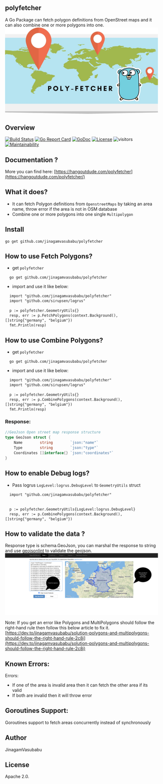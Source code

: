 polyfetcher
--
A Go Package can fetch polygon definitions from OpenStreet maps and it can also combine one or more polygons into one.
![alt text](https://github.com/jinagamvasubabu/polyfetcher/blob/master/images/poly_fetcher.jpg?raw=true)
## Overview 
[![Build Status](https://circleci.com/gh/jinagamvasubabu/polyfetcher.svg?style=svg)](https://circleci.com/gh/jinagamvasubabu/polyfetcher)
[![Go Report Card](https://goreportcard.com/badge/github.com/jinagamvasubabu/polyfetcher)](https://goreportcard.com/report/github.com/jinagamvasubabu/polyfetcher)
[![GoDoc](https://godoc.org/github.com/jinagamvasubabu/polyfetcher?status.svg)](https://godoc.org/github.com/jinagamvasubabu/polyfetcher) 
[![License](https://img.shields.io/badge/License-Apache%202.0-blue.svg)](https://opensource.org/licenses/Apache-2.0)
![visitors](https://visitor-badge.glitch.me/badge?page_id=jinagamvasubabu.polyfetcher)
[![Maintainability](https://api.codeclimate.com/v1/badges/bc775ba7e9b6231175a2/maintainability)](https://codeclimate.com/github/jinagamvasubabu/polyfetcher/maintainability)

## Documentation ?
More you can find here: [https://hangoutdude.com/polyfetcher](https://hangoutdude.com/polyfetcher/)

## What it does?
* It can fetch Polygon definitions from `OpenstreetMaps` by taking an area name, throw error if the area is not in OSM database
* Combine one or more polygons into one single `Multipolygon`

## Install

```
go get github.com/jinagamvasubabu/polyfetcher
```



## How to use Fetch Polygons?
* get `polyfetcher`
```
  go get github.com/jinagamvasubabu/polyfetcher
```
* import and use it like below:
```
  import "github.com/jinagamvasubabu/polyfetcher"
  import "github.com/sirupsen/logrus"
 
  p := polyfetcher.GeometryUtils{}
  resp, err := p.FetchPolygons(context.Background(), []string{"germany", "belgium"})
  fmt.Println(resp)
```

## How to use Combine Polygons?
* get `polyfetcher`
```
  go get github.com/jinagamvasubabu/polyfetcher
```
* import and use it like below:
```
  import "github.com/jinagamvasubabu/polyfetcher"
  import "github.com/sirupsen/logrus"
 
  p := polyfetcher.GeometryUtils{}
  resp, err := p.CombinePolygons(context.Background(), []string{"germany", "belgium"})
  fmt.Println(resp)
```


### Response:
```go
//GeoJson Open street map response structure
type GeoJson struct {
	Name        string        `json:"name"`
	Type        string        `json:"type"`
	Coordinates []interface{} `json:"coordinates"`
}
```


## How to enable Debug logs?

* Pass logrus `LogLevel:logrus.DebugLevel` to `GeometryUtils` struct
```
  import "github.com/jinagamvasubabu/polyfetcher"

 
  p := polyfetcher.GeometryUtils{LogLevel:logrus.DebugLevel}
  resp, err := p.CombinePolygons(context.Background(), []string{"germany", "belgium"})
```

## How to validate the data ?
Response type is schema.GeoJson, you can marshal the response to string and use [geojsonlint](https://geojsonlint.com) to validate the geojson.
![alt text](https://github.com/jinagamvasubabu/polyfetcher/blob/master/images/geojsonlint.png?raw=true)

Note: 
If you get an error like Polygons and MultiPolygons should follow the right-hand rule then follow this below article to fix it.
[https://dev.to/jinagamvasubabu/solution-polygons-and-multipolygons-should-follow-the-right-hand-rule-2c8i](https://dev.to/jinagamvasubabu/solution-polygons-and-multipolygons-should-follow-the-right-hand-rule-2c8i)


## Known Errors: 
Errors:
   * If one of the area is invalid area then it can fetch the other area if its valid
   * If both are invalid then it will throw error

## Goroutines Support:
Goroutines support to fetch areas concurrently instead of synchronously

## Author

JinagamVasubabu

## License

Apache 2.0.
